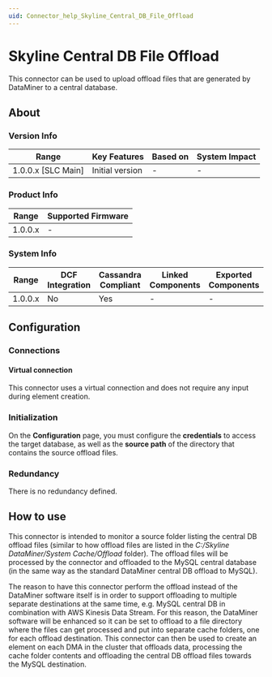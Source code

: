 ```yaml
---
uid: Connector_help_Skyline_Central_DB_File_Offload
---
```


# Skyline Central DB File Offload

This connector can be used to upload offload files that are generated by DataMiner to a central database.

## About

### Version Info

| **Range**            | **Key Features** | **Based on** | **System Impact** |
|----------------------|------------------|--------------|-------------------|
| 1.0.0.x \[SLC Main\] | Initial version  | \-           | \-                |

### Product Info

| **Range** | **Supported Firmware** |
|-----------|------------------------|
| 1.0.0.x   | \-                     |

### System Info

| **Range** | **DCF Integration** | **Cassandra Compliant** | **Linked Components** | **Exported Components** |
|-----------|---------------------|-------------------------|-----------------------|-------------------------|
| 1.0.0.x   | No                  | Yes                     | \-                    | \-                      |

## Configuration

### Connections

#### Virtual connection

This connector uses a virtual connection and does not require any input during element creation.

### Initialization

On the **Configuration** page, you must configure the **credentials** to access the target database, as well as the **source path** of the directory that contains the source offload files.

### Redundancy

There is no redundancy defined.

## How to use

This connector is intended to monitor a source folder listing the central DB offload files (similar to how offload files are listed in the *C:/Skyline DataMiner/System Cache/Offload* folder). The offload files will be processed by the connector and offloaded to the MySQL central database (in the same way as the standard DataMiner central DB offload to MySQL).

The reason to have this connector perform the offload instead of the DataMiner software itself is in order to support offloading to multiple separate destinations at the same time, e.g. MySQL central DB in combination with AWS Kinesis Data Stream. For this reason, the DataMiner software will be enhanced so it can be set to offload to a file directory where the files can get processed and put into separate cache folders, one for each offload destination. This connector can then be used to create an element on each DMA in the cluster that offloads data, processing the cache folder contents and offloading the central DB offload files towards the MySQL destination.
